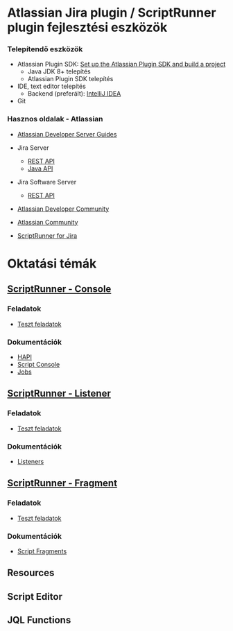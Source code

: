 # Atlassian Jira plugin / ScriptRunner plugin fejlesztési eszközök

### Telepítendő eszközök

- Atlassian Plugin SDK: [Set up the Atlassian Plugin SDK and build a project](https://developer.atlassian.com/server/framework/atlassian-sdk/set-up-the-atlassian-plugin-sdk-and-build-a-project/)
  - Java JDK 8+ telepítés
  - Atlassian Plugin SDK telepítés
- IDE, text editor telepítés
  - Backend (preferált): [IntelliJ IDEA](https://www.jetbrains.com/idea/)
- Git

### Hasznos oldalak - Atlassian
- [Atlassian Developer Server Guides](https://developer.atlassian.com/server/jira/platform/getting-started/)
- Jira Server

  - [REST API](https://docs.atlassian.com/software/jira/docs/api/REST/9.11.0/)
  - [Java API](https://docs.atlassian.com/software/jira/docs/api/9.11.0/)

- Jira Software Server

  - [REST API](https://docs.atlassian.com/jira-software/REST/9.11.0/)

- [Atlassian Developer Community](https://community.developer.atlassian.com/)
- [Atlassian Community](https://community.atlassian.com/)
- [ScriptRunner for Jira](https://docs.adaptavist.com/sr4js/latest)

# Oktatási témák

## [ScriptRunner - Console](src/main/resources/com/jira/lessons/console)
### Feladatok
- [Teszt feladatok](src/main/resources/com/jira/lessons/console/Feladatok.md)

### Dokumentációk
- [HAPI](https://docs.adaptavist.com/sr4js/latest/hapi)
- [Script Console](https://docs.adaptavist.com/sr4js/latest/features/script-console)
- [Jobs](https://docs.adaptavist.com/sr4js/latest/features/jobs)

## [ScriptRunner - Listener](src/main/resources/com/jira/lessons/events)
### Feladatok
- [Teszt feladatok](src/main/resources/com/jira/lessons/events/Feladatok.md)

### Dokumentációk
- [Listeners](https://docs.adaptavist.com/sr4js/latest/features/listeners)

## [ScriptRunner - Fragment](src/main/resources/com/jira/lessons/fragment)
### Feladatok
- [Teszt feladatok](src/main/resources/com/jira/lessons/fragment/Feladatok.md)

### Dokumentációk
- [Script Fragments](https://docs.adaptavist.com/sr4js/latest/features/script-fragments)

## Resources
## Script Editor
## JQL Functions


